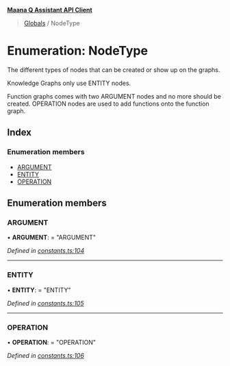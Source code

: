 **[Maana Q Assistant API Client](../README.md)**

> [Globals](../README.md) / NodeType

# Enumeration: NodeType

The different types of nodes that can be created or show up on the graphs.

Knowledge Graphs only use ENTITY nodes.

Function graphs comes with two ARGUMENT nodes and no more should be created.
OPERATION nodes are used to add functions onto the function graph.

## Index

### Enumeration members

* [ARGUMENT](nodetype.md#argument)
* [ENTITY](nodetype.md#entity)
* [OPERATION](nodetype.md#operation)

## Enumeration members

### ARGUMENT

•  **ARGUMENT**:  = "ARGUMENT"

*Defined in [constants.ts:104](https://github.com/maana-io/q-assistant-client/blob/18eccdb/src/constants.ts#L104)*

___

### ENTITY

•  **ENTITY**:  = "ENTITY"

*Defined in [constants.ts:105](https://github.com/maana-io/q-assistant-client/blob/18eccdb/src/constants.ts#L105)*

___

### OPERATION

•  **OPERATION**:  = "OPERATION"

*Defined in [constants.ts:106](https://github.com/maana-io/q-assistant-client/blob/18eccdb/src/constants.ts#L106)*
